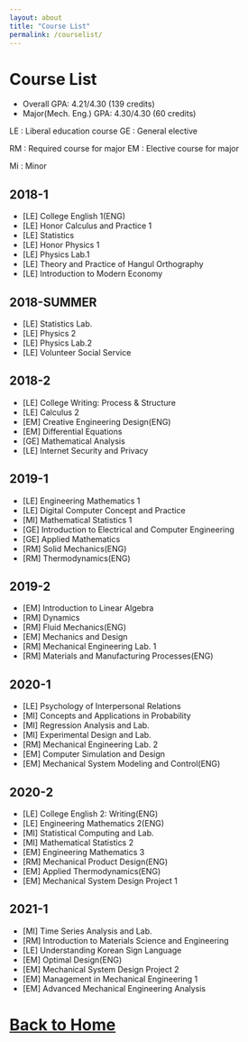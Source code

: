 ```yaml
---
layout: about
title: "Course List"
permalink: /courselist/
---
```


# Course List
* Overall GPA: 4.21/4.30 (139 credits)
* Major(Mech. Eng.) GPA: 4.30/4.30 (60 credits)

LE : Liberal education course     GE : General elective

RM : Required course for major     EM : Elective course for major

Mi : Minor

## 2018-1
* [LE] College English 1(ENG)
* [LE] Honor Calculus and Practice 1
* [LE] Statistics
* [LE] Honor Physics 1
* [LE] Physics Lab.1
* [LE] Theory and Practice of Hangul Orthography
* [LE] Introduction to Modern Economy

## 2018-SUMMER
* [LE] Statistics Lab.
* [LE] Physics 2
* [LE] Physics Lab.2
* [LE] Volunteer Social Service 

## 2018-2
* [LE] College Writing: Process & Structure
* [LE] Calculus 2
* [EM] Creative Engineering Design(ENG)
* [EM] Differential Equations
* [GE] Mathematical Analysis
* [LE] Internet Security and Privacy

## 2019-1
* [LE] Engineering Mathematics 1
* [LE] Digital Computer Concept and Practice
* [MI] Mathematical Statistics 1
* [GE] Introduction to Electrical and Computer Engineering
* [GE] Applied Mathematics
* [RM] Solid Mechanics(ENG)
* [RM] Thermodynamics(ENG)


## 2019-2
* [EM] Introduction to Linear Algebra
* [RM] Dynamics
* [RM] Fluid Mechanics(ENG)
* [EM] Mechanics and Design
* [RM] Mechanical Engineering Lab. 1
* [RM] Materials and Manufacturing Processes(ENG)

## 2020-1
* [LE] Psychology of Interpersonal Relations
* [MI] Concepts and Applications in Probability
* [MI] Regression Analysis and Lab.
* [MI] Experimental Design and Lab.
* [RM] Mechanical Engineering Lab. 2
* [EM] Computer Simulation and Design
* [EM] Mechanical System Modeling and Control(ENG)

## 2020-2
* [LE] College English 2: Writing(ENG)
* [LE] Engineering Mathematics 2(ENG)
* [MI] Statistical Computing and Lab.
* [MI] Mathematical Statistics 2
* [EM] Engineering Mathematics 3
* [RM] Mechanical Product Design(ENG)
* [EM] Applied Thermodynamics(ENG)
* [EM] Mechanical System Design Project 1

## 2021-1
* [MI] Time Series Analysis and Lab.
* [RM] Introduction to Materials Science and Engineering
* [LE] Understanding Korean Sign Language
* [EM] Optimal Design(ENG)
* [EM] Mechanical System Design Project 2
* [EM] Management in Mechanical Engineering 1
* [EM] Advanced Mechanical Engineering Analysis

# <a href="https://tpgml2612.github.io/CV/">Back to Home</a> 
